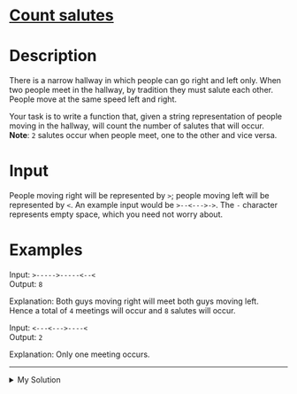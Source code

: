 # [Count salutes](https://www.codewars.com/kata/605ae9e1d2be8a0023b494ed)

# Description

There is a narrow hallway in which people can go right and left only. When two people meet in the hallway, by tradition
they must salute each other. People move at the same speed left and right.

Your task is to write a function that, given a string representation of people moving in the hallway, will count the
number of salutes that will occur.  
**Note**: `2` salutes occur when people meet, one to the other and vice versa.

# Input

People moving right will be represented by `>`; people moving left will be represented by `<`. An example input would be
`>--<--->->`. The `-` character represents empty space, which you need not worry about.

# Examples

Input: `>----->-----<--<`  
Output: `8`

Explanation: Both guys moving right will meet both guys moving left.  
Hence a total of `4` meetings will occur and `8` salutes will occur.

Input: `<---<--->----<`  
Output: `2`

Explanation: Only one meeting occurs.

---

<details><summary>My Solution</summary>

```js
function countSalutes(hallway) {
  let salutes = 0

  for (let i = 0; i < hallway.length; i++) {
    if (hallway[i] === '>') {
      salutes += hallway.slice(i).replace(/[^<]/g, '').length * 2
    }
  }

  return salutes
}
```

</details>
